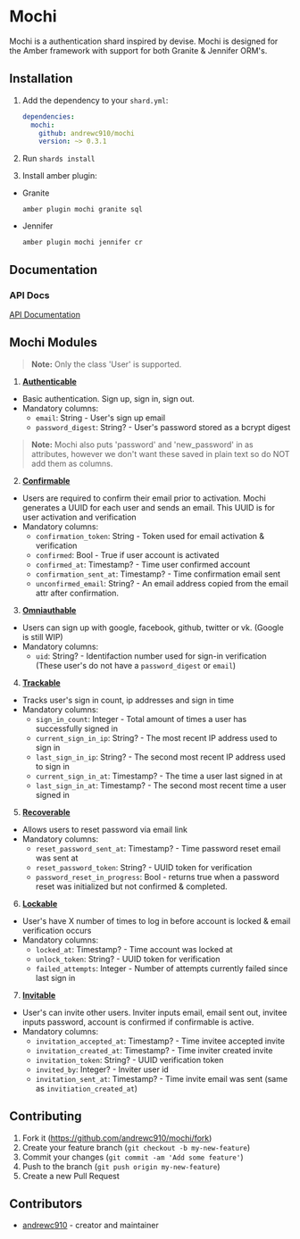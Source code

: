# Mochi
<!-- [![Build Status](https://travis-ci.org/gitlato/mochi.svg?branch=master)](https://travis-ci.org/sundaecr/mochi) -->

Mochi is a authentication shard inspired by devise. Mochi is designed for the Amber framework with support for both Granite & Jennifer ORM's.

## Installation

1. Add the dependency to your `shard.yml`:  

    ```yaml
    dependencies:
      mochi:
        github: andrewc910/mochi
        version: ~> 0.3.1
    ```

2. Run `shards install`  

3. Install amber plugin:

  * Granite

    `amber plugin mochi granite sql`

  * Jennifer

    `amber plugin mochi jennifer cr`

## Documentation
### API Docs
[API Documentation](https://andrewc910.github.io/mochi/)

## Mochi Modules
> **Note:** Only the class 'User' is supported.

1. **[Authenticable](https://awcrotwell.gitbook.io/mochi/guides/authenticable)**
  - Basic authentication. Sign up, sign in, sign out.  
  - Mandatory columns:  
    - `email`: String - User's sign up email
    - `password_digest`: String? - User's password stored as a bcrypt digest

  > **Note:** Mochi also puts 'password' and 'new_password' in as attributes, however we don't want these saved in plain text so do NOT add them as columns.

2. **[Confirmable](https://awcrotwell.gitbook.io/mochi/guides/confirmable)**  
  - Users are required to confirm their email prior to activation. Mochi generates a UUID for each user and sends an email. This UUID is for user activation and verification
  - Mandatory columns:  
    - `confirmation_token`: String - Token used for email activation & verification
    - `confirmed`: Bool - True if user account is activated
    - `confirmed_at`: Timestamp? - Time user confirmed account
    - `confirmation_sent_at`: Timestamp? - Time confirmation email sent
    - `unconfirmed_email`: String? - An email address copied from the email attr after confirmation.
  
3. **[Omniauthable](https://awcrotwell.gitbook.io/mochi/guides/omniauthable)**  
  - Users can sign up with google, facebook, github, twitter or vk. (Google is still WIP)
  - Mandatory columns:
    - `uid`: String? - Identifaction number used for sign-in verification (These user's do not have a `password_digest` or `email`)

4. **[Trackable](https://awcrotwell.gitbook.io/mochi/guides/trackable)**
  - Tracks user's sign in count, ip addresses and sign in time
  - Mandatory columns:
    - `sign_in_count`: Integer - Total amount of times a user has successfully signed in
    - `current_sign_in_ip`: String? - The most recent IP address used to sign in
    - `last_sign_in_ip`: String? - The second most recent IP address used to sign in
    - `current_sign_in_at`: Timestamp? - The time a user last signed in at
    - `last_sign_in_at`: Timestamp? - The second most recent time a user signed in

5. **[Recoverable](https://awcrotwell.gitbook.io/mochi/guides/recoverable)**
  - Allows users to reset password via email link
  - Mandatory columns:
    - `reset_password_sent_at`: Timestamp? - Time password reset email was sent at
    - `reset_password_token`: String? - UUID token for verification
    - `password_reset_in_progress`: Bool - returns true when a password reset was initialized but not confirmed & completed.

6. **[Lockable](https://awcrotwell.gitbook.io/mochi/guides/lockable)**
  - User's have X number of times to log in before account is locked & email verification occurs
  - Mandatory columns:
    - `locked_at`: Timestamp? - Time account was locked at
    - `unlock_token`: String? - UUID token for verification
    - `failed_attempts`: Integer - Number of attempts currently failed since last sign in

7. **[Invitable](https://awcrotwell.gitbook.io/mochi/guides/invitable)**
  - User's can invite other users. Inviter inputs email, email sent out, invitee inputs password, account is confirmed if confirmable is active.
  - Mandatory columns:
    - `invitation_accepted_at`: Timestamp? - Time invitee accepted invite
    - `invitation_created_at`: Timestamp? - Time inviter created invite
    - `invitation_token`: String? - UUID verification token
    - `invited_by`: Integer? - Inviter user id
    - `invitation_sent_at`: Timestamp? - Time invite email was sent (same as `invitiation_created_at`)

## Contributing

1. Fork it (<https://github.com/andrewc910/mochi/fork>)
2. Create your feature branch (`git checkout -b my-new-feature`)
3. Commit your changes (`git commit -am 'Add some feature'`)
4. Push to the branch (`git push origin my-new-feature`)
5. Create a new Pull Request

## Contributors

- [andrewc910](https://github.com/andrewc910) - creator and maintainer